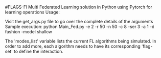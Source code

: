 #FLAGS-Fl
Multi Federated Learning solution in Python using Pytorch for learning operations
Usage:

Visit the get_args.py file to go over the complete details of the arguments
Sample execution: python Main_Fed.py -e 2 -r 50 -n 50 -c 8 -ser 3 -a 1 -d fashion -model shallow

The 'modes_list' variable lists the current FL algorithms being simulated. In order to add more, each algorithm needs to have its corresponding 'flag-set' to define the interaction.
